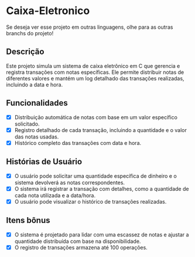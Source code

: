 # Caixa-Eletronico

Se deseja ver esse projeto em outras linguagens, olhe para as outras branchs do projeto!

## Descrição

Este projeto simula um sistema de caixa eletrônico em C que gerencia e registra transações com notas específicas. Ele permite distribuir notas de diferentes valores e mantém um log detalhado das transações realizadas, incluindo a data e hora.

## Funcionalidades

- [x] Distribuição automática de notas com base em um valor específico solicitado.
- [x] Registro detalhado de cada transação, incluindo a quantidade e o valor das notas usadas.
- [x] Histórico completo das transações com data e hora.

## Histórias de Usuário

- [x] O usuário pode solicitar uma quantidade específica de dinheiro e o sistema devolverá as notas correspondentes.
- [x] O sistema irá registrar a transação com detalhes, como a quantidade de cada nota utilizada e a data/hora.
- [x] O usuário pode visualizar o histórico de transações realizadas.

## Itens bônus

- [x] O sistema é projetado para lidar com uma escassez de notas e ajustar a quantidade distribuída com base na disponibilidade.
- [x] O registro de transações armazena até 100 operações.
